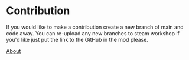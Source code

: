 # Contribution

If you would like to make a contribution create a new branch of main and code away. 
You can re-upload any new branches to steam workshop if you'd like just put the link to the GitHub in the mod please.

[About](About.md)